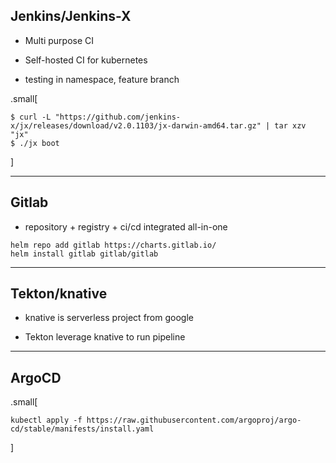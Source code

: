 ## Jenkins/Jenkins-X

- Multi purpose CI

- Self-hosted CI for kubernetes

- testing in namespace, feature branch

.small[
```shell
$ curl -L "https://github.com/jenkins-x/jx/releases/download/v2.0.1103/jx-darwin-amd64.tar.gz" | tar xzv "jx"
$ ./jx boot
```
]

---
## Gitlab

- repository + registry + ci/cd integrated all-in-one

```shell
helm repo add gitlab https://charts.gitlab.io/
helm install gitlab gitlab/gitlab
```

---
## Tekton/knative

- knative is serverless project from google

- Tekton leverage knative to run pipeline

---
## ArgoCD

.small[
```shell
kubectl apply -f https://raw.githubusercontent.com/argoproj/argo-cd/stable/manifests/install.yaml
```
]
